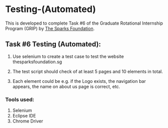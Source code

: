 # Testing-(Automated)

This is developed to complete Task #6 of the Graduate Rotational Internship Program (GRIP) by [The Sparks Foundation](https://www.linkedin.com/company/the-sparks-foundation/mycompany/).


## Task #6 Testing (Automated):

1. Use selenium to create a test case to test the website
thesparksfoundation.sg

2. The test script should check of at least 5 pages and 10
elements in total.

3. Each element could be e.g. if the Logo exists, the navigation
bar appears, the name on about us page is correct, etc.

### Tools used:
1. Selenium
2. Eclipse IDE
3. Chrome Driver
